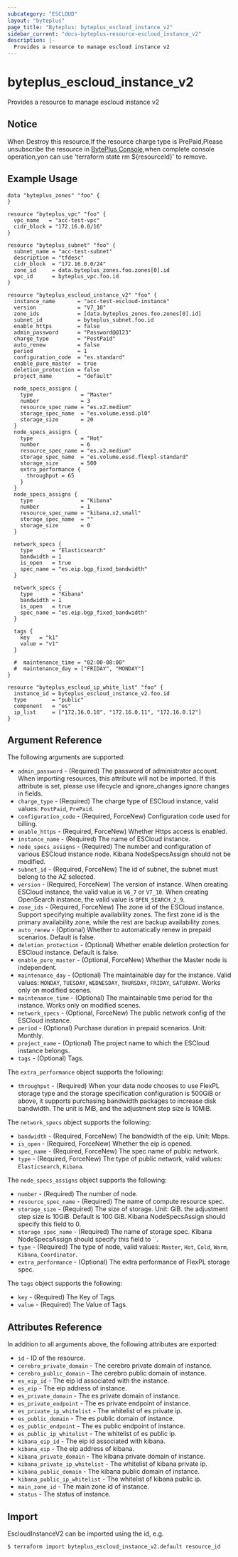 ```yaml
---
subcategory: "ESCLOUD"
layout: "byteplus"
page_title: "Byteplus: byteplus_escloud_instance_v2"
sidebar_current: "docs-byteplus-resource-escloud_instance_v2"
description: |-
  Provides a resource to manage escloud instance v2
---
```

# byteplus_escloud_instance_v2
Provides a resource to manage escloud instance v2
## Notice
When Destroy this resource,If the resource charge type is PrePaid,Please unsubscribe the resource 
in  [BytePlus Console](https://console.byteplus.com/home),when complete console operation,yon can
use 'terraform state rm ${resourceId}' to remove.
## Example Usage
```hcl
data "byteplus_zones" "foo" {
}

resource "byteplus_vpc" "foo" {
  vpc_name   = "acc-test-vpc"
  cidr_block = "172.16.0.0/16"
}

resource "byteplus_subnet" "foo" {
  subnet_name = "acc-test-subnet"
  description = "tfdesc"
  cidr_block  = "172.16.0.0/24"
  zone_id     = data.byteplus_zones.foo.zones[0].id
  vpc_id      = byteplus_vpc.foo.id
}

resource "byteplus_escloud_instance_v2" "foo" {
  instance_name       = "acc-test-escloud-instance"
  version             = "V7_10"
  zone_ids            = [data.byteplus_zones.foo.zones[0].id]
  subnet_id           = byteplus_subnet.foo.id
  enable_https        = false
  admin_password      = "Password@@123"
  charge_type         = "PostPaid"
  auto_renew          = false
  period              = 1
  configuration_code  = "es.standard"
  enable_pure_master  = true
  deletion_protection = false
  project_name        = "default"

  node_specs_assigns {
    type               = "Master"
    number             = 3
    resource_spec_name = "es.x2.medium"
    storage_spec_name  = "es.volume.essd.pl0"
    storage_size       = 20
  }
  node_specs_assigns {
    type               = "Hot"
    number             = 6
    resource_spec_name = "es.x2.medium"
    storage_spec_name  = "es.volume.essd.flexpl-standard"
    storage_size       = 500
    extra_performance {
      throughput = 65
    }
  }
  node_specs_assigns {
    type               = "Kibana"
    number             = 1
    resource_spec_name = "kibana.x2.small"
    storage_spec_name  = ""
    storage_size       = 0
  }

  network_specs {
    type      = "Elasticsearch"
    bandwidth = 1
    is_open   = true
    spec_name = "es.eip.bgp_fixed_bandwidth"
  }

  network_specs {
    type      = "Kibana"
    bandwidth = 1
    is_open   = true
    spec_name = "es.eip.bgp_fixed_bandwidth"
  }

  tags {
    key   = "k1"
    value = "v1"
  }

  #  maintenance_time = "02:00-08:00"
  #  maintenance_day = ["FRIDAY", "MONDAY"]
}

resource "byteplus_escloud_ip_white_list" "foo" {
  instance_id = byteplus_escloud_instance_v2.foo.id
  type        = "public"
  component   = "es"
  ip_list     = ["172.16.0.10", "172.16.0.11", "172.16.0.12"]
}
```
## Argument Reference
The following arguments are supported:
* `admin_password` - (Required) The password of administrator account. When importing resources, this attribute will not be imported. If this attribute is set, please use lifecycle and ignore_changes ignore changes in fields.
* `charge_type` - (Required) The charge type of ESCloud instance, valid values: `PostPaid`, `PrePaid`.
* `configuration_code` - (Required, ForceNew) Configuration code used for billing.
* `enable_https` - (Required, ForceNew) Whether Https access is enabled.
* `instance_name` - (Required) The name of ESCloud instance.
* `node_specs_assigns` - (Required) The number and configuration of various ESCloud instance node. Kibana NodeSpecsAssign should not be modified.
* `subnet_id` - (Required, ForceNew) The id of subnet, the subnet must belong to the AZ selected.
* `version` - (Required, ForceNew) The version of instance. When creating ESCloud instance, the valid value is `V6_7` or `V7_10`. When creating OpenSearch instance, the valid value is `OPEN_SEARCH_2_9`.
* `zone_ids` - (Required, ForceNew) The zone id of the ESCloud instance. Support specifying multiple availability zones.
 The first zone id is the primary availability zone, while the rest are backup availability zones.
* `auto_renew` - (Optional) Whether to automatically renew in prepaid scenarios. Default is false.
* `deletion_protection` - (Optional) Whether enable deletion protection for ESCloud instance. Default is false.
* `enable_pure_master` - (Optional, ForceNew) Whether the Master node is independent.
* `maintenance_day` - (Optional) The maintainable day for the instance. Valid values: `MONDAY`, `TUESDAY`, `WEDNESDAY`, `THURSDAY`, `FRIDAY`, `SATURDAY`. Works only on modified scenes.
* `maintenance_time` - (Optional) The maintainable time period for the instance. Works only on modified scenes.
* `network_specs` - (Optional, ForceNew) The public network config of the ESCloud instance.
* `period` - (Optional) Purchase duration in prepaid scenarios. Unit: Monthly.
* `project_name` - (Optional) The project name to which the ESCloud instance belongs.
* `tags` - (Optional) Tags.

The `extra_performance` object supports the following:

* `throughput` - (Required) When your data node chooses to use FlexPL storage type and the storage specification configuration is 500GiB or above, it supports purchasing bandwidth packages to increase disk bandwidth.
The unit is MiB, and the adjustment step size is 10MiB.

The `network_specs` object supports the following:

* `bandwidth` - (Required, ForceNew) The bandwidth of the eip. Unit: Mbps.
* `is_open` - (Required, ForceNew) Whether the eip is opened.
* `spec_name` - (Required, ForceNew) The spec name of public network.
* `type` - (Required, ForceNew) The type of public network, valid values: `Elasticsearch`, `Kibana`.

The `node_specs_assigns` object supports the following:

* `number` - (Required) The number of node.
* `resource_spec_name` - (Required) The name of compute resource spec.
* `storage_size` - (Required) The size of storage. Unit: GiB. the adjustment step size is 10GiB. Default is 100 GiB. Kibana NodeSpecsAssign should specify this field to 0.
* `storage_spec_name` - (Required) The name of storage spec. Kibana NodeSpecsAssign should specify this field to ``.
* `type` - (Required) The type of node, valid values: `Master`, `Hot`, `Cold`, `Warm`, `Kibana`, `Coordinator`.
* `extra_performance` - (Optional) The extra performance of FlexPL storage spec.

The `tags` object supports the following:

* `key` - (Required) The Key of Tags.
* `value` - (Required) The Value of Tags.

## Attributes Reference
In addition to all arguments above, the following attributes are exported:
* `id` - ID of the resource.
* `cerebro_private_domain` - The cerebro private domain of instance.
* `cerebro_public_domain` - The cerebro public domain of instance.
* `es_eip_id` - The eip id associated with the instance.
* `es_eip` - The eip address of instance.
* `es_private_domain` - The es private domain of instance.
* `es_private_endpoint` - The es private endpoint of instance.
* `es_private_ip_whitelist` - The whitelist of es private ip.
* `es_public_domain` - The es public domain of instance.
* `es_public_endpoint` - The es public endpoint of instance.
* `es_public_ip_whitelist` - The whitelist of es public ip.
* `kibana_eip_id` - The eip id associated with kibana.
* `kibana_eip` - The eip address of kibana.
* `kibana_private_domain` - The kibana private domain of instance.
* `kibana_private_ip_whitelist` - The whitelist of kibana private ip.
* `kibana_public_domain` - The kibana public domain of instance.
* `kibana_public_ip_whitelist` - The whitelist of kibana public ip.
* `main_zone_id` - The main zone id of instance.
* `status` - The status of instance.


## Import
EscloudInstanceV2 can be imported using the id, e.g.
```
$ terraform import byteplus_escloud_instance_v2.default resource_id
```

